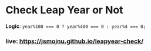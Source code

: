 # Check Leap Year or Not
**Logic**: `year%100 === 0 ? year%400 === 0 : year%4 === 0;`
### live: https://jsmojnu.github.io/leapyear-check/
